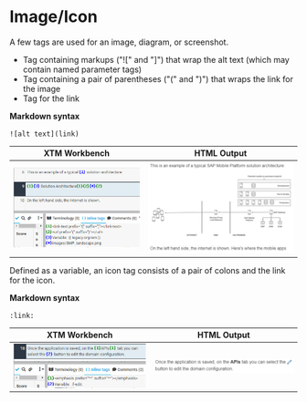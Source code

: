 # Image/Icon

A few tags are used for an image, diagram, or screenshot.

* Tag containing markups ("\![" and "]") that wrap the alt text (which may contain named parameter tags)
* Tag containing a pair of parentheses ("(" and ")") that wraps the link for the image
* Tag for the link

**Markdown syntax**

```
![alt text](link)
```

| XTM Workbench | HTML Output |
| --- | --- |
| ![image](images/image_xtm.jpg) | ![image](images/image_html.jpg) |

Defined as a variable, an icon tag consists of a pair of colons and the link for the icon.

**Markdown syntax**

```
:link:
```

| XTM Workbench | HTML Output |
| --- | --- |
| ![icon](images/icon_xtm.jpg) | ![icon](images/icon_html.jpg) |
